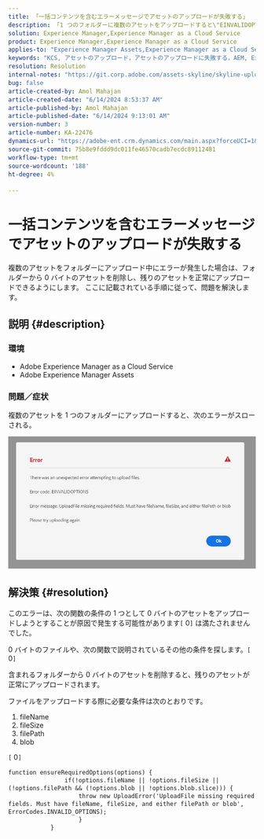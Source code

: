 ```yaml
---
title: 「一括コンテンツを含むエラーメッセージでアセットのアップロードが失敗する」
description: 「1 つのフォルダーに複数のアセットをアップロードすると\"EINVALIDOPTIONS\" エラーがスローされるAdobe Experience Managerの問題を修正する方法を説明します」
solution: Experience Manager,Experience Manager as a Cloud Service
product: Experience Manager,Experience Manager as a Cloud Service
applies-to: "Experience Manager Assets,Experience Manager as a Cloud Service"
keywords: "KCS, アセットのアップロード，アセットのアップロードに失敗する，AEM, Experience Managerのas a Cloud Service, AEMaaCS"
resolution: Resolution
internal-notes: "https://git.corp.adobe.com/assets-skyline/skyline-upload/blob/6d124d4083060e139b2e2d6ac99b33087bc85a53/src/upload-file.js#L32"
bug: false
article-created-by: Amol Mahajan
article-created-date: "6/14/2024 8:53:37 AM"
article-published-by: Amol Mahajan
article-published-date: "6/14/2024 9:13:01 AM"
version-number: 3
article-number: KA-22476
dynamics-url: "https://adobe-ent.crm.dynamics.com/main.aspx?forceUCI=1&pagetype=entityrecord&etn=knowledgearticle&id=4f47d28f-2b2a-ef11-840b-000d3a34c086"
source-git-commit: 75b8e9fddd9dc011fe46570cadb7ecdc89112481
workflow-type: tm+mt
source-wordcount: '188'
ht-degree: 4%

---
```


# 一括コンテンツを含むエラーメッセージでアセットのアップロードが失敗する


複数のアセットをフォルダーにアップロード中にエラーが発生した場合は、フォルダーから 0 バイトのアセットを削除し、残りのアセットを正常にアップロードできるようにします。 ここに記載されている手順に従って、問題を解決します。

## 説明 {#description}


### <b>環境</b>

- Adobe Experience Manager as a Cloud Service
- Adobe Experience Manager Assets


### <b>問題／症状</b>

複数のアセットを 1 つのフォルダーにアップロードすると、次のエラーがスローされる。

![](assets/___5147d28f-2b2a-ef11-840b-000d3a34c086___.jpeg)


## 解決策 {#resolution}


このエラーは、次の関数の条件の 1 つとして 0 バイトのアセットをアップロードしようとすることが原因で発生する可能性があります`[` 0`]`  は満たされませんでした。

0 バイトのファイルや、次の関数で説明されているその他の条件を探します。`[` 0`]`

含まれるフォルダーから 0 バイトのアセットを削除すると、残りのアセットが正常にアップロードされます。

ファイルをアップロードする際に必要な条件は次のとおりです。

1. fileName
2. fileSize
3. filePath
4. blob


`[` 0`]`


```none
function ensureRequiredOptions(options) {
                if(!options.fileName || !options.fileSize || (!options.filePath && (!options.blob || !options.blob.slice))) {
                    throw new UploadError('UploadFile missing required fields. Must have fileName, fileSize, and either filePath or blob', ErrorCodes.INVALID_OPTIONS);
                    }
            }
```

